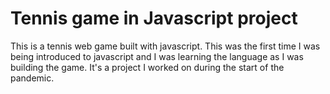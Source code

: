 # Tennis game in Javascript project
This is a tennis web game built with javascript. 
This was the first time I was being introduced to javascript and I was learning the language as I was building the game. 
It's a project I worked on during the start of the pandemic.
